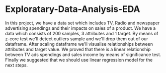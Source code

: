 # Exploratary-Data-Analysis-EDA

In this project, we have a data set which includes TV, Radio and newspaper advertising spendings and their impacts on sales of a product. We have a data which consists of 200 samples, 3 attributes and 1 target. By means of z-core test we'll detect outliers sample and we'll drop them out of our dataframe. After scaling dataframe we'll visualise relationships between attributes and target value. We proved that there is a linear relationship between TV ads spendings and sales income by means of significance test. Finally we suggested that we should use linear regression model for the next steps.
